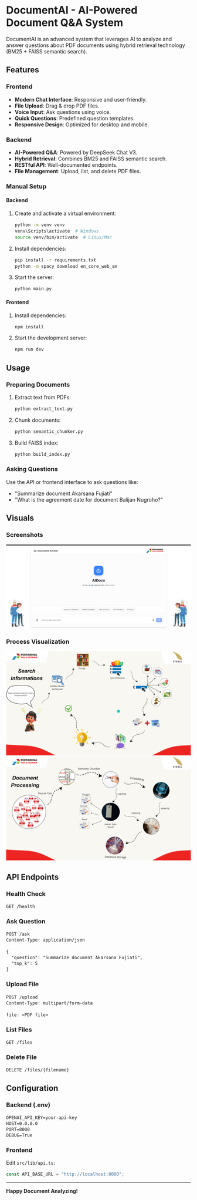 # DocumentAI - AI-Powered Document Q&A System

DocumentAI is an advanced system that leverages AI to analyze and answer questions about PDF documents using hybrid retrieval technology (BM25 + FAISS semantic search).

## Features

### Frontend

- **Modern Chat Interface**: Responsive and user-friendly.
- **File Upload**: Drag & drop PDF files.
- **Voice Input**: Ask questions using voice.
- **Quick Questions**: Predefined question templates.
- **Responsive Design**: Optimized for desktop and mobile.

### Backend

- **AI-Powered Q&A**: Powered by DeepSeek Chat V3.
- **Hybrid Retrieval**: Combines BM25 and FAISS semantic search.
- **RESTful API**: Well-documented endpoints.
- **File Management**: Upload, list, and delete PDF files.



### Manual Setup

#### Backend

1. Create and activate a virtual environment:
   ```bash
   python -m venv venv
   venv\Scripts\activate  # Windows
   source venv/bin/activate  # Linux/Mac
   ```
2. Install dependencies:
   ```bash
   pip install -r requirements.txt
   python -m spacy download en_core_web_sm
   ```
3. Start the server:
   ```bash
   python main.py
   ```

#### Frontend

1. Install dependencies:
   ```bash
   npm install
   ```
2. Start the development server:
   ```bash
   npm run dev
   ```

## Usage

### Preparing Documents

1. Extract text from PDFs:
   ```bash
   python extract_text.py
   ```
2. Chunk documents:
   ```bash
   python semantic_chunker.py
   ```
3. Build FAISS index:
   ```bash
   python build_index.py
   ```

### Asking Questions

Use the API or frontend interface to ask questions like:

- "Summarize document Akarsana Fujiati"
- "What is the agreement date for document Balijan Nugroho?"

## Visuals

### Screenshots

![Screenshot](frontend/public/scheenshoot.png)

### Process Visualization

![Process Step 1](frontend/public/pic%201.png)
![Process Step 2](frontend/public/pic%202.png)

## API Endpoints

### Health Check

```http
GET /health
```

### Ask Question

```http
POST /ask
Content-Type: application/json

{
  "question": "Summarize document Akarsana Fujiati",
  "top_k": 5
}
```

### Upload File

```http
POST /upload
Content-Type: multipart/form-data

file: <PDF file>
```

### List Files

```http
GET /files
```

### Delete File

```http
DELETE /files/{filename}
```

## Configuration

### Backend (.env)

```env
OPENAI_API_KEY=your-api-key
HOST=0.0.0.0
PORT=8000
DEBUG=True
```

### Frontend

Edit `src/lib/api.ts`:

```typescript
const API_BASE_URL = "http://localhost:8000";
```

---

**Happy Document Analyzing!**

